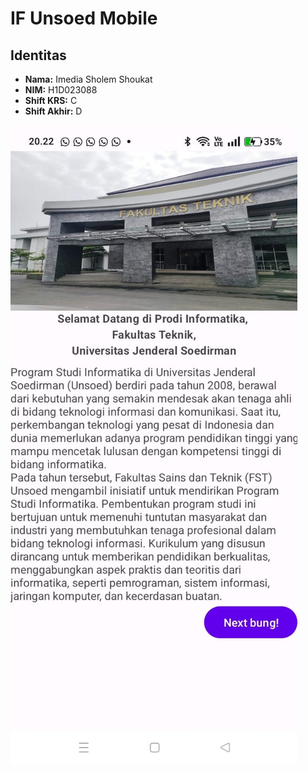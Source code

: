 # IF Unsoed Mobile

## Identitas

- **Nama:** Imedia Sholem Shoukat
- **NIM:** H1D023088
- **Shift KRS:** C
- **Shift Akhir:** D

![Screenshot Apk](screenshoot/HasilSS.jpeg)